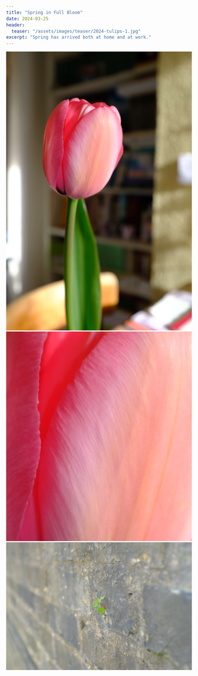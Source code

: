 ```yaml
---
title: "Spring in Full Bloom"
date: 2024-03-25
header:
  teaser: "/assets/images/teaser/2024-tulips-1.jpg"
excerpt: "Spring has arrived both at home and at work."
---
```


<img src='/assets/images/coffeeandveg/2024-tulips-2.jpg'>

<img src='/assets/images/coffeeandveg/2024-tulips-1.jpg'>

<img src='/assets/images/coffeeandveg/2024-spring.jpg'>

